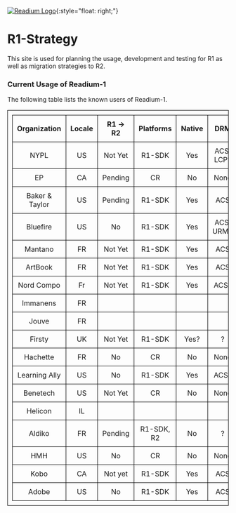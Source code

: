 <style>
table, td, th {
        border: 1px solid black; padding:10px;
        }
</style>

[![Readium Logo](https://readium.org/assets/logos/readiumlogo_64.png)](https://readium.org){:style="float: right;"}

# R1-Strategy
This site is used for planning the usage, development and testing for R1 as well as migration strategies to R2.

### Current Usage of Readium-1
The following table lists the known users of Readium-1.

|  Organization  | Locale | R1 -> R2 | Platforms | Native | DRM |
|:-------------:|:-------------:|:------------:|:--------:|:-------:|:-------:|
| NYPL  | US | Not Yet | R1-SDK | Yes | ACS, LCP? |
| EP  | CA | Pending | CR | No | None |
| Baker & Taylor  | US | Pending | R1-SDK | Yes | ACS |
| Bluefire  | US | No | R1-SDK | Yes | ACS, URMS |
| Mantano  | FR | Not Yet | R1-SDK | Yes | ACS |
| ArtBook  | FR | Not Yet | R1-SDK | Yes | ACS |
| Nord Compo  | Fr | Not Yet | R1-SDK | Yes | ACS? |
| Immanens  | FR |  |  | | |
| Jouve  | FR |  |  | | |
| Firsty  | UK | Not Yet | R1-SDK | Yes? | ? |
| Hachette  | FR | No | CR | No | None |
| Learning Ally  | US | No | R1-SDK | Yes | ACS? |
| Benetech  | US | Not Yet | CR | No | None |
| Helicon  | IL |  |  | | |
| Aldiko  | FR | Pending | R1-SDK, R2 | No | ? |
| HMH  | US | No | CR  | No | None |
| Kobo  | CA | Not yet | R1-SDK | Yes | ACS |
| Adobe  | US | No | R1-SDK | Yes | ACS |



